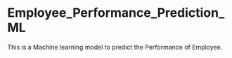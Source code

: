 # Employee_Performance_Prediction_ML 
This is a Machine learning model to predict the Performance of Employee.
